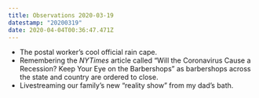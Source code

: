 ```yaml
---
title: Observations 2020-03-19
datestamp: "20200319"
date: 2020-04-04T00:36:47.471Z
---
```

- The postal worker’s cool official rain cape.
- Remembering the *NYTimes* article called “Will the Coronavirus Cause a Recession? Keep Your Eye on the Barbershops” as barbershops across the state and country are ordered to close.
- Livestreaming our family’s new “reality show” from my dad’s bath.
